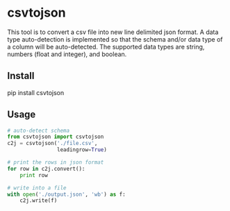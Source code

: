 csvtojson
==========

This tool is to convert a csv file into new line delimited json format.
A data type auto-detection is implemented so that the schema and/or data type of a column will be auto-detected.
The supported data types are string, numbers (float and integer), and boolean.

Install
----------
pip install csvtojson

Usage
----------

```python
# auto-detect schema
from csvtojson import csvtojson
c2j = csvtojson('./file.csv',
                leadingrow=True)

# print the rows in json format
for row in c2j.convert():
	print row

# write into a file
with open('./output.json', 'wb') as f:
	c2j.write(f)
```
